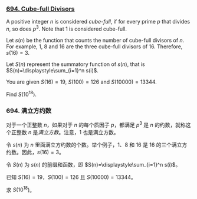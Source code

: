### [694. Cube-full Divisors](https://projecteuler.net/problem=694)

A positive integer $n$ is considered *cube-full*, if for every prime $p$ that divides $n$, so does $p^3$. Note that $1$ is considered cube-full.

Let $s(n)$ be the function that counts the number of cube-full divisors of $n$. For example, $1$, $8$ and $16$ are the three cube-full divisors of $16$. Therefore, $s(16)=3$.

Let $S(n)$ represent the summatory function of $s(n)$, that is $S(n)=\displaystyle\sum_{i=1}^n s(i)$.

You are given $S(16) =  19$, $S(100) = 126$ and $S(10000) = 13344$.

Find $S(10^{18})$.

### 694. 满立方约数

对于一个正整数 $n$，如果对于 $n$ 的每个质因子 $p$，都满足 $p^3$ 是 $n$ 的约数，就称这个正整数 $n$ 是*满立方数*。注意，$1$ 也是满立方数。

令 $s(n)$ 为 $n$ 里面满立方约数的个数。举个例子，$1$、$8$ 和 $16$ 是 $16$ 的三个满立方约数。因此，$s(16)=3$。

令 $S(n)$ 为 $s(n)$ 的前缀和函数，即 $S(n)=\displaystyle\sum_{i=1}^n s(i)$。

已知 $S(16) =  19$，$S(100) = 126$ 且 $S(10000) = 13344$。

求 $S(10^{18})$。

